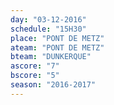 ```yaml
---
day: "03-12-2016"
schedule: "15H30"
place: "PONT DE METZ"
ateam: "PONT DE METZ"
bteam: "DUNKERQUE"
ascore: "7"
bscore: "5"
season: "2016-2017"
---
```

